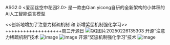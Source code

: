 ASG2.0  <爱丽丝空中花园2.0>  是一款由Qian yicong自研的全新架构的小体积的Ai人工智能语言模型

<<创新地增加了注意力稀疏机制 和 新增奖惩机制强化学习>>         +++++++++++++++++++周三开源日
![QQ图片20250226135303](https://github.com/user-attachments/assets/9e361d9b-bda4-421a-a567-2a16ca8ba33f)
开源“注意力稀疏机制”技术
![image](https://github.com/user-attachments/assets/13627a54-145d-4467-940e-734cd07c37dd)
![image](https://github.com/user-attachments/assets/776f638f-21af-455f-a721-492179e90332)
开源“奖惩机制强化学习”技术
![image](https://github.com/user-attachments/assets/ef0730f3-161b-4847-acb4-38187059b236)



